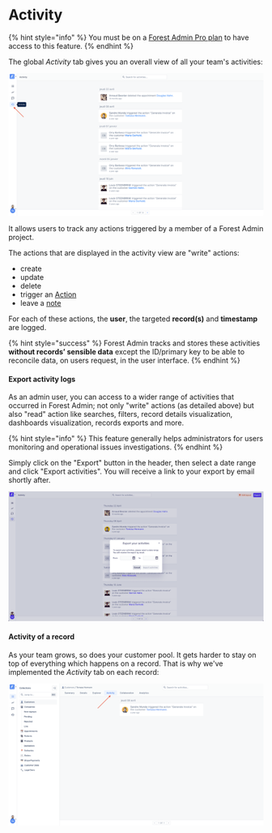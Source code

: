 # Activity

{% hint style="info" %}
You must be on a [Forest Admin Pro plan](https://www.forestadmin.com/pricing) to have access to this feature.
{% endhint %}

The global _Activity_ tab gives you an overall view of all your team's activities:

![](<../.gitbook/assets/image (190).png>)

It allows users to track any actions triggered by a member of a Forest Admin project.

The actions that are displayed in the activity view are "write" actions:

- create
- update
- delete
- trigger an [Action](../collections/actions/create-and-manage-smart-actions.md#what-is-a-smart-action)
- leave a [note](collaboration/communicate-with-notes.md)

For each of these actions, the **user**, the targeted **record(s)** and **timestamp** are logged.

{% hint style="success" %}
Forest Admin tracks and stores these activities **without records’ sensible data** except the ID/primary key to be able to reconcile data, on users request, in the user interface.
{% endhint %}

#### Export activity logs

As an admin user, you can access to a wider range of activities that occurred in Forest Admin; not only "write" actions (as detailed above) but also "read" action like searches, filters, record details visualization, dashboards visualization, records exports and more.

{% hint style="info" %}
This feature generally helps administrators for users monitoring and operational issues investigations.
{% endhint %}

Simply click on the "Export" button in the header, then select a date range and click "Export activities".
You will receive a link to your export by email shortly after.

![](<../.gitbook/assets/image (529).png>)

#### Activity of a record

As your team grows, so does your customer pool. It gets harder to stay on top of everything which happens on a record. That is why we've implemented the _Activity_ tab on each record:

![](<../.gitbook/assets/image (634).png>)
